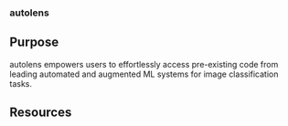 ### autolens

## Purpose
autolens empowers users to effortlessly access pre-existing code from leading automated and augmented ML systems for image classification tasks.

## Resources
